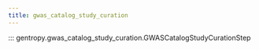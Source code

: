 ```yaml
---
title: gwas_catalog_study_curation
---
```


::: gentropy.gwas_catalog_study_curation.GWASCatalogStudyCurationStep
